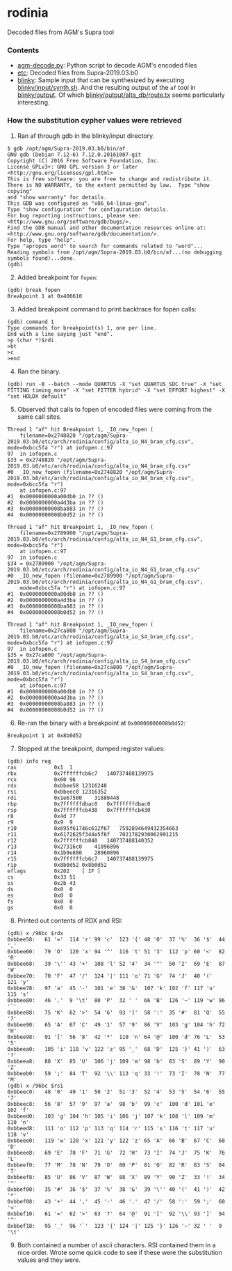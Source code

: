 # rodinia
Decoded files from AGM's Supra tool

### Contents
* [agm-decode.py](agm-decode.py): Python script to decode AGM's encoded files
* [etc](etc): Decoded files from Supra-2019.03.b0
* [blinky](blinky): Sample input that can be synthesized by executing [blinky/input/synth.sh](blinky/input/synth.sh).  And the resulting output of the `af` tool in [blinky/output](blinky/output). Of which [blinky/output/alta_db/route.tx](blinky/output/alta_db/route.tx) seems particularly interesting. 
 
### How the substitution cypher values were retrieved

1. Ran af through gdb in the blinky/input directory.
```
$ gdb /opt/agm/Supra-2019.03.b0/bin/af
GNU gdb (Debian 7.12-6) 7.12.0.20161007-git
Copyright (C) 2016 Free Software Foundation, Inc.
License GPLv3+: GNU GPL version 3 or later <http://gnu.org/licenses/gpl.html>
This is free software: you are free to change and redistribute it.
There is NO WARRANTY, to the extent permitted by law.  Type "show copying"
and "show warranty" for details.
This GDB was configured as "x86_64-linux-gnu".
Type "show configuration" for configuration details.
For bug reporting instructions, please see:
<http://www.gnu.org/software/gdb/bugs/>.
Find the GDB manual and other documentation resources online at:
<http://www.gnu.org/software/gdb/documentation/>.
For help, type "help".
Type "apropos word" to search for commands related to "word"...
Reading symbols from /opt/agm/Supra-2019.03.b0/bin/af...(no debugging symbols found)...done.
(gdb)
```

2. Added breakpoint for `fopen`:

```
(gdb) break fopen
Breakpoint 1 at 0x406610
```

3. Added breakpoint command to print backtrace for fopen calls:
```
(gdb) command 1
Type commands for breakpoint(s) 1, one per line.
End with a line saying just "end".
>p (char *)$rdi
>bt
>c
>end
```
4. Ran the binary. 
```
(gdb) run -B --batch --mode QUARTUS -X "set QUARTUS_SDC true" -X "set FITTING timing_more" -X "set FITTER hybrid" -X "set EFFORT highest" -X "set HOLDX default"
```

5. Observed that calls to fopen of encoded files were coming from the same call sites. 

```
Thread 1 "af" hit Breakpoint 1, _IO_new_fopen (
    filename=0x2748820 "/opt/agm/Supra-2019.03.b0/etc/arch/rodinia/config/alta_io_N4_bram_cfg.csv", mode=0xbcc5fa "r") at iofopen.c:97
97	in iofopen.c
$33 = 0x2748820 "/opt/agm/Supra-2019.03.b0/etc/arch/rodinia/config/alta_io_N4_bram_cfg.csv"
#0  _IO_new_fopen (filename=0x2748820 "/opt/agm/Supra-2019.03.b0/etc/arch/rodinia/config/alta_io_N4_bram_cfg.csv", mode=0xbcc5fa "r")
    at iofopen.c:97
#1  0x0000000000a00db0 in ?? ()
#2  0x0000000000a4d3ba in ?? ()
#3  0x00000000008ba883 in ?? ()
#4  0x00000000008b0d52 in ?? ()

Thread 1 "af" hit Breakpoint 1, _IO_new_fopen (
    filename=0x2789900 "/opt/agm/Supra-2019.03.b0/etc/arch/rodinia/config/alta_io_N4_G1_bram_cfg.csv", mode=0xbcc5fa "r")
    at iofopen.c:97
97	in iofopen.c
$34 = 0x2789900 "/opt/agm/Supra-2019.03.b0/etc/arch/rodinia/config/alta_io_N4_G1_bram_cfg.csv"
#0  _IO_new_fopen (filename=0x2789900 "/opt/agm/Supra-2019.03.b0/etc/arch/rodinia/config/alta_io_N4_G1_bram_cfg.csv", 
    mode=0xbcc5fa "r") at iofopen.c:97
#1  0x0000000000a00db0 in ?? ()
#2  0x0000000000a4d3ba in ?? ()
#3  0x00000000008ba883 in ?? ()
#4  0x00000000008b0d52 in ?? ()

Thread 1 "af" hit Breakpoint 1, _IO_new_fopen (
    filename=0x27ca800 "/opt/agm/Supra-2019.03.b0/etc/arch/rodinia/config/alta_io_S4_bram_cfg.csv", mode=0xbcc5fa "r") at iofopen.c:97
97	in iofopen.c
$35 = 0x27ca800 "/opt/agm/Supra-2019.03.b0/etc/arch/rodinia/config/alta_io_S4_bram_cfg.csv"
#0  _IO_new_fopen (filename=0x27ca800 "/opt/agm/Supra-2019.03.b0/etc/arch/rodinia/config/alta_io_S4_bram_cfg.csv", mode=0xbcc5fa "r")
    at iofopen.c:97
#1  0x0000000000a00db0 in ?? ()
#2  0x0000000000a4d3ba in ?? ()
#3  0x00000000008ba883 in ?? ()
#4  0x00000000008b0d52 in ?? ()
```

6. Re-ran the binary with a breakpoint at `0x00000000008b0d52`:

```(gdb) b *0x00000000008b0d52
Breakpoint 1 at 0x8b0d52
```

7. Stopped at the breakpoint, dumped register values:

```
(gdb) info reg
rax            0x1	1
rbx            0x7ffffffcb6c7	140737488139975
rcx            0x60	96
rdx            0xbbee58	12316248
rsi            0xbbeec0	12316352
rdi            0x1e67500	31880448
rbp            0x7ffffffdbac0	0x7ffffffdbac0
rsp            0x7ffffffcb430	0x7ffffffcb430
r8             0x4d	77
r9             0x9	9
r10            0x695f61746c612f67	7592894649432354663
r11            0x6172625f344e5f6f	7021782930062991215
r12            0x7ffffffcb840	140737488140352
r13            0x27316c0	41096896
r14            0x1b9e880	28960896
r15            0x7ffffffcb6c7	140737488139975
rip            0x8b0d52	0x8b0d52
eflags         0x202	[ IF ]
cs             0x33	51
ss             0x2b	43
ds             0x0	0
es             0x0	0
fs             0x0	0
gs             0x0	0
```

8. Printed out contents of RDX and RSI:

```
(gdb) x /96bc $rdx
0xbbee58:	61 '='	114 'r'	99 'c'	123 '{'	48 '0'	37 '%'	36 '$'	44 ','
0xbbee60:	79 'O'	120 'x'	94 '^'	116 't'	51 '3'	112 'p'	60 '<'	82 'R'
0xbbee68:	39 '\''	43 '+'	108 'l'	52 '4'	34 '"'	50 '2'	69 'E'	87 'W'
0xbbee70:	70 'F'	47 '/'	124 '|'	111 'o'	71 'G'	74 'J'	40 '('	121 'y'
0xbbee78:	97 'a'	45 '-'	101 'e'	38 '&'	107 'k'	102 'f'	117 'u'	115 's'
0xbbee80:	46 '.'	9 '\t'	80 'P'	32 ' '	66 'B'	126 '~'	119 'w'	96 '`'
0xbbee88:	75 'K'	62 '>'	54 '6'	93 ']'	58 ':'	35 '#'	81 'Q'	55 '7'
0xbbee90:	65 'A'	67 'C'	49 '1'	57 '9'	86 'V'	103 'g'	104 'h'	72 'H'
0xbbee98:	91 '['	56 '8'	42 '*'	110 'n'	64 '@'	100 'd'	76 'L'	53 '5'
0xbbeea0:	105 'i'	118 'v'	122 'z'	95 '_'	68 'D'	125 '}'	41 ')'	63 '?'
0xbbeea8:	88 'X'	85 'U'	106 'j'	109 'm'	98 'b'	83 'S'	89 'Y'	90 'Z'
0xbbeeb0:	59 ';'	84 'T'	92 '\\'	113 'q'	33 '!'	73 'I'	78 'N'	77 'M'
(gdb) x /96bc $rsi
0xbbeec0:	48 '0'	49 '1'	50 '2'	51 '3'	52 '4'	53 '5'	54 '6'	55 '7'
0xbbeec8:	56 '8'	57 '9'	97 'a'	98 'b'	99 'c'	100 'd'	101 'e'	102 'f'
0xbbeed0:	103 'g'	104 'h'	105 'i'	106 'j'	107 'k'	108 'l'	109 'm'	110 'n'
0xbbeed8:	111 'o'	112 'p'	113 'q'	114 'r'	115 's'	116 't'	117 'u'	118 'v'
0xbbeee0:	119 'w'	120 'x'	121 'y'	122 'z'	65 'A'	66 'B'	67 'C'	68 'D'
0xbbeee8:	69 'E'	70 'F'	71 'G'	72 'H'	73 'I'	74 'J'	75 'K'	76 'L'
0xbbeef0:	77 'M'	78 'N'	79 'O'	80 'P'	81 'Q'	82 'R'	83 'S'	84 'T'
0xbbeef8:	85 'U'	86 'V'	87 'W'	88 'X'	89 'Y'	90 'Z'	33 '!'	34 '"'
0xbbef00:	35 '#'	36 '$'	37 '%'	38 '&'	39 '\''	40 '('	41 ')'	42 '*'
0xbbef08:	43 '+'	44 ','	45 '-'	46 '.'	47 '/'	58 ':'	59 ';'	60 '<'
0xbbef10:	61 '='	62 '>'	63 '?'	64 '@'	91 '['	92 '\\'	93 ']'	94 '^'
0xbbef18:	95 '_'	96 '`'	123 '{'	124 '|'	125 '}'	126 '~'	32 ' '	9 '\t'
```

9. Both contained a number of ascii characters. RSI contained them in a nice order.  Wrote some quick code to see if these were the substitution values and they were. 

